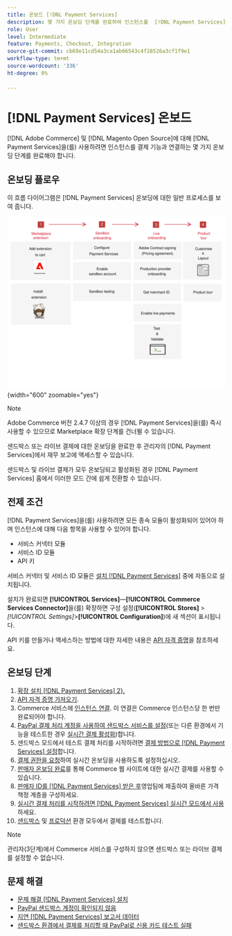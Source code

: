 ```yaml
---
title: 온보드 [!DNL Payment Services]
description: 몇 가지 온보딩 단계를 완료하여 인스턴스를  [!DNL Payment Services] 기능과 연결하십시오.
role: User
level: Intermediate
feature: Payments, Checkout, Integration
source-git-commit: cb69e11cd54a3ca1ab66543c4f28526a3cf1f9e1
workflow-type: tm+mt
source-wordcount: '336'
ht-degree: 0%

---
```


# [!DNL Payment Services] 온보드

[!DNL Adobe Commerce] 및 [!DNL Magento Open Source]에 대해 [!DNL Payment Services]을(를) 사용하려면 인스턴스를 결제 기능과 연결하는 몇 가지 온보딩 단계를 완료해야 합니다.

## 온보딩 플로우

이 흐름 다이어그램은 [!DNL Payment Services] 온보딩에 대한 일반 프로세스를 보여 줍니다.

![온보딩 흐름](assets/onboarding-diagram.svg){width="600" zoomable="yes"}

>[!NOTE]
>
> Adobe Commerce 버전 2.4.7 이상의 경우 [!DNL Payment Services]을(를) 즉시 사용할 수 있으므로 Marketplace 확장 단계를 건너뛸 수 있습니다.

샌드박스 또는 라이브 결제에 대한 온보딩을 완료한 후 관리자의 [!DNL Payment Services]에서 재무 보고에 액세스할 수 있습니다.

샌드박스 및 라이브 결제가 모두 온보딩되고 활성화된 경우 [!DNL Payment Services] 홈에서 이러한 모드 간에 쉽게 전환할 수 있습니다.

## 전제 조건

[!DNL Payment Services]을(를) 사용하려면 모든 종속 모듈이 활성화되어 있어야 하며 인스턴스에 대해 다음 항목을 사용할 수 있어야 합니다.

* 서비스 커넥터 모듈
* 서비스 ID 모듈
* API 키

서비스 커넥터 및 서비스 ID 모듈은 [설치 [!DNL Payment Services]](install.md) 중에 자동으로 설치됩니다.

설치가 완료되면 **[!UICONTROL Services]**—**[!UICONTROL Commerce Services Connector]**&#x200B;을(를) 확장하면 구성 설정(**[!UICONTROL Stores]** > _[!UICONTROL Settings]_>**[!UICONTROL Configuration]**)에 새 섹션이 표시됩니다.

API 키를 만들거나 액세스하는 방법에 대한 자세한 내용은 [API 자격 증명](#obtain-api-credentials)을 참조하세요.

## 온보딩 단계

1. [확장 설치 [!DNL Payment Services] 2}.](install.md#get-payment-services)
1. [API 자격 증명 가져오기](connect.md#obtain-api-credentials).
1. Commerce 서비스에 [인스턴스 연결](connect.md#configure-commerce-services). 이 연결은 Commerce 인스턴스당 한 번만 완료되어야 합니다.
1. [PayPal 결제 처리 계정을 사용하여 샌드박스 서비스를 설정](sandbox.md#enable-sandbox-testing)(또는 다른 환경에서 기능을 테스트한 경우 [실시간 결제 활성화](sandbox.md#enable-live-payments))합니다.
1. 샌드박스 모드에서 테스트 결제 처리를 시작하려면 [결제 방법으로  [!DNL Payment Services] 설정](production.md#set-payment-services-as-payment-method)합니다.
1. [결제 권한을 요청](production.md#request-payments-entitlement-from-adobe)하여 실시간 온보딩을 사용하도록 설정하십시오.
1. [판매자 온보딩 완료](production.md#complete-merchant-onboarding)를 통해 Commerce 웹 사이트에 대한 실시간 결제를 사용할 수 있습니다.
1. [판매자 ID를  [!DNL Payment Services] 받은 후](production.md#configure-pricing-tier)영업팀에 제출하여 올바른 가격 책정 계층을 구성하세요.
1. [실시간 결제 처리를 시작하려면 [!DNL Payment Services] 실시간 모드에서 사용](production.md#enable-live-payments)하세요.
1. [샌드박스](sandbox.md#test-in-sandbox-environment) 및 [프로덕션](production.md#test-in-production) 환경 모두에서 결제를 테스트합니다.

>[!NOTE]
>
>관리자(3단계)에서 Commerce 서비스를 구성하지 않으면 샌드박스 또는 라이브 결제를 설정할 수 없습니다.

## 문제 해결

* [문제 해결 [!DNL Payment Services] 설치](https://experienceleague.adobe.com/docs/commerce-knowledge-base/kb/troubleshooting/payments/payservices-install.html?lang=en)
* [PayPal 샌드박스 계정이 확인되지 않음](https://experienceleague.adobe.com/docs/commerce-knowledge-base/kb/troubleshooting/payments/payservices-paypal-acct.html)
* [지연 [!DNL Payment Services] 보고서 데이터](https://experienceleague.adobe.com/docs/commerce-knowledge-base/kb/troubleshooting/payments/payservices-report-info-delayed.html)
* [샌드박스 환경에서 결제를 처리할 때 PayPal로 신용 카드 테스트 실패](https://experienceleague.adobe.com/docs/commerce-knowledge-base/kb/troubleshooting/payments/payservices-cc-sandbox-failure.html?lang=en)
